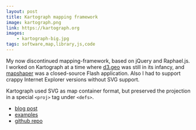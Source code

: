```yaml
---
layout: post
title: Kartograph mapping framework
image: kartograph.png
link: https://kartograph.org
images:
    - kartograph-big.jpg
tags: software,map,library,js,code
---
```


My now discontinued mapping-framework, based on jQuery and Raphael.js. I worked on Kartograph at a time where [d3.geo](https://github.com/mbostock/d3/wiki/Geo-Projections) was still in its infancy, and [mapshaper](https://mapshaper.org/) was a closed-source Flash application. Also I had to support crappy Internet Explorer versions without SVG support.

Kartograph used SVG as map container format, but preserved the projection in a special `<proj>` tag under `<defs>`.

-   [blog post](https://vis4.net/blog/posts/introducing-kartograph/)
-   [examples](https://kartograph.org/showcase/)
-   [github repo ](https://github.com/kartograph)
